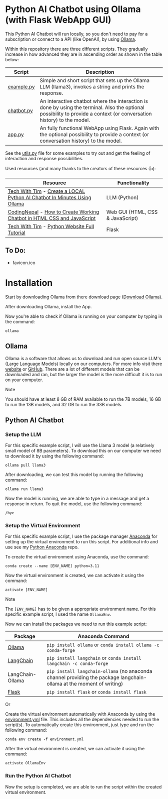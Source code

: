 # Python AI Chatbot using Ollama (with Flask WebApp GUI)

This Python AI Chatbot will run locally, so you don't need to pay for a
subscription or connect to a API (like OpenAI), by using
[Ollama](https://ollama.com/).

Within this repository there are three different scripts. They gradually
increase in how advanced they are in ascending order as shown in the table below:

| Script                   | Description                                                                                                                                                            |
| ------------------------ | ---------------------------------------------------------------------------------------------------------------------------------------------------------------------- |
| [example.py](example.py) | Simple and short script that sets up the Ollama LLM (llama3), invokes a string and prints the response.                                                                |
| [chatbot.py](chatbot.py) | An interactive chatbot where the interaction is done by using the terminal. Also the optional possibility to provide a context (or conversation history) to the model. |
| [app.py](app.py)         | An fully functional WebApp using Flask. Again with the optional possibility to provide a context (or conversation history) to the model.                               |

See the [utils.py](utils.py) file for some examples to try out and get the
feeling of interaction and response possibilities.

Used resources (and many thanks to the creators of these resources :+1:):

| Resource                                                                                                                                                                        | Functionality                    |
| ------------------------------------------------------------------------------------------------------------------------------------------------------------------------------- | -------------------------------- |
| [Tech With Tim](https://www.youtube.com/@TechWithTim) - [Create a LOCAL Python AI Chatbot In Minutes Using Ollama](https://www.youtube.com/watch?v=d0o89z134CQ)                 | LLM (Python)                     |
| [CodingNepal](https://www.codingnepalweb.com/) - [How to Create Working Chatbot in HTML CSS and JavaScript](https://www.codingnepalweb.com/create-chatbot-html-css-javascript/) | Web GUI (HTML, CSS & JavaScript) |
| [Tech With Tim](https://www.youtube.com/@TechWithTim) - [Python Website Full Tutorial](https://www.youtube.com/watch?v=dam0GPOAvVI)                                             | Flask                            |

## To Do:

-   favicon.ico

# Installation

Start by downloading Ollama from there download page
([Download Ollama](https://ollama.com/download)).

After downloading Ollama, install the App.

Now you're able to check if Ollama is running on your computer by typing in the
command:

```concole
ollama
```

## Ollama

Ollama is a software that allows us to download and run open source LLM's
(Large Language Models) locally on our computers. For more info visit there
[website](https://ollama.com/) or [GitHub](https://github.com/ollama/ollama).
There are a lot of different models that can be downloaded and ran, but the
larger the model is the more difficult it is to run on your computer.

> [!NOTE]
> You should have at least 8 GB of RAM available to run the 7B models, 16 GB to
> run the 13B models, and 32 GB to run the 33B models.

## Python AI Chatbot

### Setup the LLM

For this specific example script, I will use the Llama 3 model (a relatively
small model of 8B parameters). To download this on our computer we need to
download it by using the following command:

```console
ollama pull llama3
```

After downloading, we can test this model by running the following command:

```console
ollama run llama3
```

Now the model is running, we are able to type in a message
and get a response in return. To quit the model, use the following command:

```console
/bye
```

### Setup the Virtual Environment

For this specific example script, I use the package manager
[Anaconda](https://www.anaconda.com/) for setting up the virtual environment to
run this script. For additional info and use see my
[Python Anaconda](https://github.com/MikeBidinger/Python_Anaconda) repo.

To create the virtual environment using Anaconda, use the command:

```console
conda create --name [ENV_NAME] python=3.11
```

Now the virtual environment is created, we can activate it using the command:

```console
activate [ENV_NAME]
```

> [!NOTE]
> The `[ENV_NAME]` has to be given a appropriate environment name. For this
> specific example script, I used the name `OllamaEnv`.

Now we can install the packages we need to run this example script:

| Package                                     | Anaconda Command                                                                                                     |
| ------------------------------------------- | -------------------------------------------------------------------------------------------------------------------- |
| [Ollama](https://ollama.com/)               | `pip install ollama` or `conda install ollama -c conda-forge`                                                        |
| [LangChain](https://www.langchain.com/)     | `pip install langchain` or `conda install langchain -c conda-forge`                                                  |
| LangChain-Ollama                            | `pip install langchain-ollama` (no anaconda channel providing the package langchain-ollama at the moment of writing) |
| [Flask](https://flask.palletsprojects.com/) | `pip install flask` or `conda install flask`                                                                         |

Or

Create the virtual environment automatically with Anaconda by using the
[environment.yml](environment.yml) file. This includes all the dependencies
needed to run the script(s). To automatically create this environment, just
type and run the following command:

```console
conda env create -f environment.yml
```

After the virtual environment is created, we can activate it using the command:

```console
activate OllamaEnv
```

### Run the Python AI Chatbot

Now the setup is completed, we are able to run the script within the created
virtual environment.
